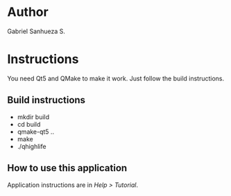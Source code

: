 # Author
Gabriel Sanhueza S.

# Instructions

You need Qt5 and QMake to make it work. Just follow the build instructions.

## Build instructions

* mkdir build
* cd build
* qmake-qt5 ..
* make
* ./qhighlife

## How to use this application

Application instructions are in *Help > Tutorial*.
